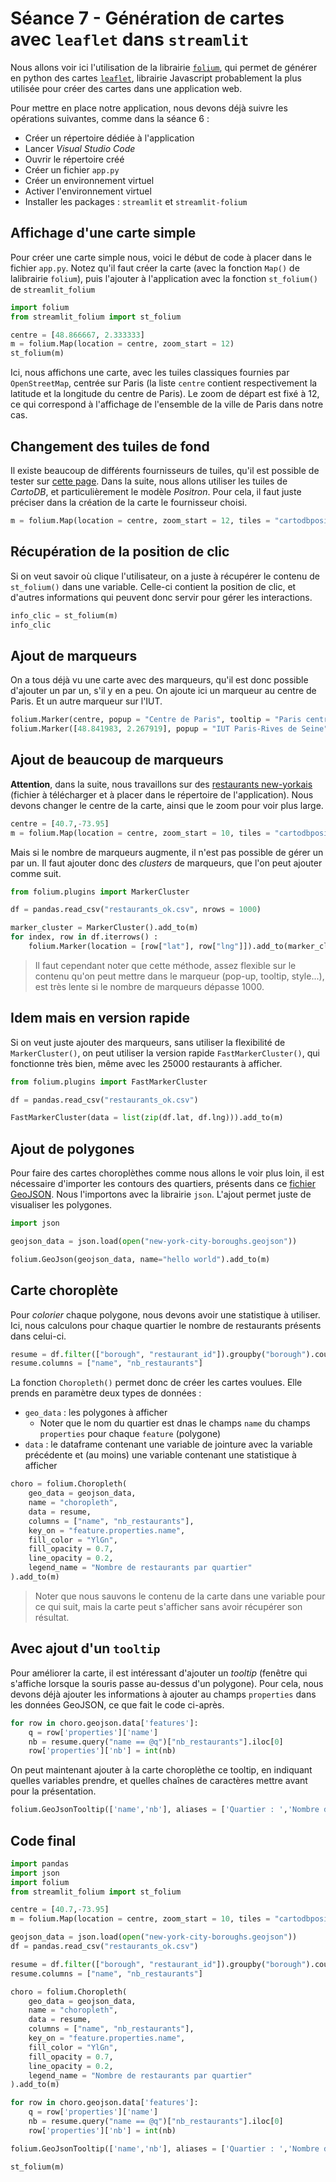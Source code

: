 # Séance 7 - Génération de cartes avec `leaflet` dans `streamlit`

Nous allons voir ici l'utilisation de la librairie [`folium`](https://python-visualization.github.io/folium/latest/), qui permet de générer en python des cartes [`leaflet`](https://leafletjs.com), librairie Javascript probablement la plus utilisée pour créer des cartes dans une application web.

Pour mettre en place notre application, nous devons déjà suivre les opérations suivantes, comme dans la séance 6 :

- Créer un répertoire dédiée à l'application
- Lancer *Visual Studio Code*
- Ouvrir le répertoire créé
- Créer un fichier `app.py`
- Créer un environnement virtuel
- Activer l'environnement virtuel
- Installer les packages : `streamlit` et `streamlit-folium`

## Affichage d'une carte simple

Pour créer une carte simple nous, voici le début de code à placer dans le fichier `app.py`. Notez qu'il faut créer la carte (avec la fonction `Map()` de lalibrairie `folium`), puis l'ajouter à l'application avec la fonction `st_folium()` de `streamlit_folium`

```python
import folium
from streamlit_folium import st_folium

centre = [48.866667, 2.333333]
m = folium.Map(location = centre, zoom_start = 12)
st_folium(m)
```

Ici, nous affichons une carte, avec les tuiles classiques fournies par `OpenStreetMap`, centrée sur Paris (la liste `centre` contient respectivement la latitude et la longitude du centre de Paris). Le zoom de départ est fixé à 12, ce qui correspond à l'affichage de l'ensemble de la ville de Paris dans notre cas.

## Changement des tuiles de fond

Il existe beaucoup de différents fournisseurs de tuiles, qu'il est possible de tester sur [cette page](http://leaflet-extras.github.io/leaflet-providers/preview/index.html). Dans la suite, nous allons utiliser les tuiles de *CartoDB*, et particulièrement le modèle *Positron*. Pour cela, il faut juste préciser dans la création de la carte le fournisseur choisi.

```python
m = folium.Map(location = centre, zoom_start = 12, tiles = "cartodbpositron")
```

## Récupération de la position de clic

Si on veut savoir où clique l'utilisateur, on a juste à récupérer le contenu de `st_folium()` dans une variable. Celle-ci contient la position de clic, et d'autres informations qui peuvent donc servir pour gérer les interactions.

```python
info_clic = st_folium(m)
info_clic
```

## Ajout de marqueurs

On a tous déjà vu une carte avec des marqueurs, qu'il est donc possible d'ajouter un par un, s'il y en a peu. On ajoute ici un marqueur au centre de Paris. Et un autre marqueur sur l'IUT.

```python
folium.Marker(centre, popup = "Centre de Paris", tooltip = "Paris centre").add_to(m)
folium.Marker([48.841983, 2.267919], popup = "IUT Paris-Rives de Seine", tooltip = "IUT").add_to(m)
```

## Ajout de beaucoup de marqueurs

**Attention**, dans la suite, nous travaillons sur des [restaurants new-yorkais](restaurants_ok.csv) (fichier à télécharger et à placer dans le répertoire de l'application). Nous devons changer le centre de la carte, ainsi que le zoom pour voir plus large.

```python
centre = [40.7,-73.95]
m = folium.Map(location = centre, zoom_start = 10, tiles = "cartodbpositron")
```

Mais si le nombre de marqueurs augmente, il n'est pas possible de gérer un par un. Il faut ajouter donc des *clusters* de marqueurs, que l'on peut ajouter comme suit. 

```python
from folium.plugins import MarkerCluster

df = pandas.read_csv("restaurants_ok.csv", nrows = 1000)

marker_cluster = MarkerCluster().add_to(m)
for index, row in df.iterrows() :
    folium.Marker(location = [row["lat"], row["lng"]]).add_to(marker_cluster)
```

> Il faut cependant noter que cette méthode, assez flexible sur le contenu qu'on peut mettre dans le marqueur (pop-up, tooltip, style...), est très lente si le nombre de marqueurs dépasse 1000.

## Idem mais en version rapide

Si on veut juste ajouter des marqueurs, sans utiliser la flexibilité de `MarkerCluster()`, on peut utiliser la version rapide `FastMarkerCluster()`, qui fonctionne très bien, même avec les 25000 restaurants à afficher.

```python
from folium.plugins import FastMarkerCluster

df = pandas.read_csv("restaurants_ok.csv")

FastMarkerCluster(data = list(zip(df.lat, df.lng))).add_to(m)
```

## Ajout de polygones

Pour faire des cartes choroplèthes comme nous allons le voir plus loin, il est nécessaire d'importer les contours des quartiers, présents dans ce [fichier GeoJSON](new-york-city-boroughs.geojson). Nous l'importons avec la librairie `json`. L'ajout permet juste de visualiser les polygones.

```python
import json

geojson_data = json.load(open("new-york-city-boroughs.geojson"))

folium.GeoJson(geojson_data, name="hello world").add_to(m)
```

## Carte choroplète

Pour *colorier* chaque polygone, nous devons avoir une statistique à utiliser. Ici, nous calculons pour chaque quartier le nombre de restaurants présents dans celui-ci.

```python
resume = df.filter(["borough", "restaurant_id"]).groupby("borough").count().reset_index()
resume.columns = ["name", "nb_restaurants"]
```

La fonction `Choropleth()` permet donc de créer les cartes voulues. Elle prends en paramètre deux types de données :

- `geo_data` : les polygones à afficher
    - Noter que le nom du quartier est dnas le champs `name` du champs `properties` pour chaque `feature` (polygone)
- `data` : le dataframe contenant une variable de jointure avec la variable précédente et (au moins) une variable contenant une statistique à afficher

```python
choro = folium.Choropleth(
    geo_data = geojson_data,
    name = "choropleth",
    data = resume,
    columns = ["name", "nb_restaurants"],
    key_on = "feature.properties.name",
    fill_color = "YlGn",
    fill_opacity = 0.7,
    line_opacity = 0.2,
    legend_name = "Nombre de restaurants par quartier"
).add_to(m)
```

> Noter que nous sauvons le contenu de la carte dans une variable pour ce qui suit, mais la carte peut s'afficher sans avoir récupérer son résultat.

## Avec ajout d'un `tooltip`

Pour améliorer la carte, il est intéressant d'ajouter un *tooltip* (fenêtre qui s'affiche lorsque la souris passe au-dessus d'un polygone). Pour cela, nous devons déjà ajouter les informations à ajouter au champs `properties` dans les données GeoJSON, ce que fait le code ci-après.

```python
for row in choro.geojson.data['features']:
    q = row['properties']['name']
    nb = resume.query("name == @q")["nb_restaurants"].iloc[0]
    row['properties']['nb'] = int(nb)
```

On peut maintenant ajouter à la carte choroplèthe ce tooltip, en indiquant quelles variables prendre, et quelles chaînes de caractères mettre avant pour la présentation.

```python
folium.GeoJsonTooltip(['name','nb'], aliases = ['Quartier : ','Nombre de restaurants : ']).add_to(choro.geojson)
```

## Code final

```python
import pandas
import json
import folium
from streamlit_folium import st_folium

centre = [40.7,-73.95]
m = folium.Map(location = centre, zoom_start = 10, tiles = "cartodbpositron")

geojson_data = json.load(open("new-york-city-boroughs.geojson"))
df = pandas.read_csv("restaurants_ok.csv")

resume = df.filter(["borough", "restaurant_id"]).groupby("borough").count().reset_index()
resume.columns = ["name", "nb_restaurants"]

choro = folium.Choropleth(
    geo_data = geojson_data,
    name = "choropleth",
    data = resume,
    columns = ["name", "nb_restaurants"],
    key_on = "feature.properties.name",
    fill_color = "YlGn",
    fill_opacity = 0.7,
    line_opacity = 0.2,
    legend_name = "Nombre de restaurants par quartier"
).add_to(m)

for row in choro.geojson.data['features']:
    q = row['properties']['name']
    nb = resume.query("name == @q")["nb_restaurants"].iloc[0]
    row['properties']['nb'] = int(nb)

folium.GeoJsonTooltip(['name','nb'], aliases = ['Quartier : ','Nombre de restaurants : ']).add_to(choro.geojson)

st_folium(m)
```

